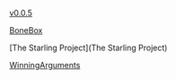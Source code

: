 [v0.0.5](https://github.com/littleflute/blab3/edit/master/README.md)

[BoneBox](BoneBox)

[The Starling Project](The Starling Project)

[WinningArguments](WinningArguments)
